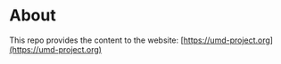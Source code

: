 ---
---
# About

This repo provides the content to the website: [https://umd-project.org](https://umd-project.org)

